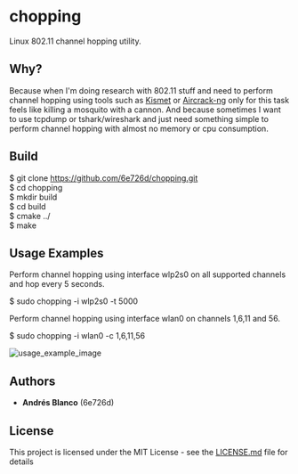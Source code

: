 # chopping

Linux 802.11 channel hopping utility.

## Why?

Because when I'm doing research with 802.11 stuff and need to perform channel hopping using tools such as [Kismet](https://www.kismetwireless.net/) or [Aircrack-ng](https://www.aircrack-ng.org/) only for this task feels like killing a mosquito with a cannon.
And because sometimes I want to use tcpdump or tshark/wireshark and just need something simple to perform channel hopping with almost no memory or cpu consumption.

## Build

$ git clone https://github.com/6e726d/chopping.git  
$ cd chopping  
$ mkdir build  
$ cd build  
$ cmake ../  
$ make  

## Usage Examples

Perform channel hopping using interface wlp2s0 on all supported channels and hop every 5 seconds.

$ sudo chopping -i wlp2s0 -t 5000

Perform channel hopping using interface wlan0 on channels 1,6,11 and 56.

$ sudo chopping -i wlan0 -c 1,6,11,56

![usage_example_image](https://i.imgur.com/qRhSiofg.png "Usage Example Image")

## Authors

* **Andrés Blanco** (6e726d)

## License

This project is licensed under the MIT License - see the [LICENSE.md](LICENSE.md) file for details
